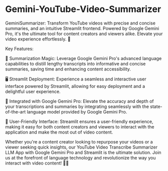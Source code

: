# Gemini-YouTube-Video-Summarizer
GeminiSummarizer: Transform YouTube videos with precise and concise summaries, and an intuitive Streamlit frontend. Powered by Google Gemini Pro, it's the ultimate tool for content creators and viewers alike. Elevate your video experience effortlessly. 🚀

Key Features:

📑 Summarization Magic: Leverage Google Gemini Pro's advanced language capabilities to distill lengthy transcripts into informative and concise summaries, saving time and enhancing content accessibility.

🖥️ Streamlit Deployment: Experience a seamless and interactive user interface powered by Streamlit, allowing for easy deployment and a delightful user experience.

🚀 Integrated with Google Gemini Pro: Elevate the accuracy and depth of your transcriptions and summaries by integrating seamlessly with the state-of-the-art language model provided by Google Gemini Pro.

🌈 User-Friendly Interface: Streamlit ensures a user-friendly experience, making it easy for both content creators and viewers to interact with the application and make the most out of video content.

Whether you're a content creator looking to repurpose your videos or a viewer seeking quick insights, our YouTube Video Transcribe Summarizer LLM App with Google Gemini Pro and Streamlit is the ultimate solution. Join us at the forefront of language technology and revolutionize the way you interact with video content! 💬🚀
